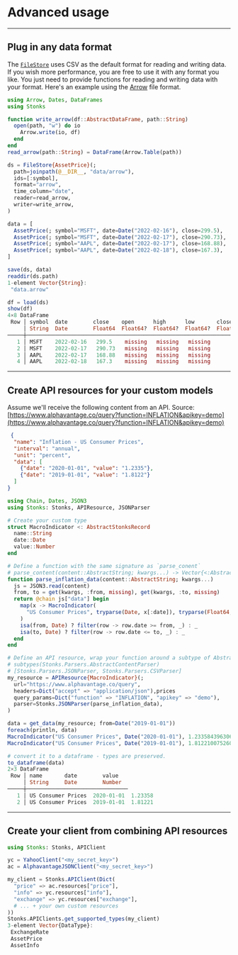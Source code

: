 # Advanced usage

---
## Plug in any data format
The [`FileStore`](@ref) uses CSV as the default format for reading and writing data.
If you wish more performance, you are free to use it with any format you like. 
You just need to provide functions for reading and writing data with your format. 
Here's an example using the [Arrow](https://github.com/apache/arrow-julia) file format.
```julia
using Arrow, Dates, DataFrames
using Stonks

function write_arrow(df::AbstractDataFrame, path::String)
  open(path, "w") do io
    Arrow.write(io, df)
  end
end
read_arrow(path::String) = DataFrame(Arrow.Table(path))

ds = FileStore{AssetPrice}(;
  path=joinpath(@__DIR__, "data/arrow"),
  ids=[:symbol],
  format="arrow",
  time_column="date",
  reader=read_arrow,
  writer=write_arrow,
)

data = [
  AssetPrice(; symbol="MSFT", date=Date("2022-02-16"), close=299.5),
  AssetPrice(; symbol="MSFT", date=Date("2022-02-17"), close=290.73),
  AssetPrice(; symbol="AAPL", date=Date("2022-02-17"), close=168.88),
  AssetPrice(; symbol="AAPL", date=Date("2022-02-18"), close=167.3),
]

save(ds, data)
readdir(ds.path)
1-element Vector{String}:
 "data.arrow"

df = load(ds)
show(df)
4×8 DataFrame
 Row │ symbol  date        close    open      high      low       close_adjusted  volume   
     │ String  Date        Float64  Float64?  Float64?  Float64?  Float64?        Integer? 
─────┼─────────────────────────────────────────────────────────────────────────────────────
   1 │ MSFT    2022-02-16   299.5    missing   missing   missing         missing   missing 
   2 │ MSFT    2022-02-17   290.73   missing   missing   missing         missing   missing 
   3 │ AAPL    2022-02-17   168.88   missing   missing   missing         missing   missing 
   4 │ AAPL    2022-02-18   167.3    missing   missing   missing         missing   missing 
```

---
## Create API resources for your custom models
Assume we'll receive the following content from an API.
Source: [https://www.alphavantage.co/query?function=INFLATION&apikey=demo](https://www.alphavantage.co/query?function=INFLATION&apikey=demo)
```json
 {
  "name": "Inflation - US Consumer Prices",
  "interval": "annual",
  "unit": "percent",
  "data": [
    {"date": "2020-01-01", "value": "1.2335"},
    {"date": "2019-01-01", "value": "1.8122"}
  ]
}
```
```julia
using Chain, Dates, JSON3
using Stonks: Stonks, APIResource, JSONParser

# Create your custom type
struct MacroIndicator <: AbstractStonksRecord
  name::String
  date::Date
  value::Number
end

# Define a function with the same signature as `parse_conent`
# parse_content(content::AbstractString; kwargs...) -> Vector{<:AbstractStonksRecord}
function parse_inflation_data(content::AbstractString; kwargs...)
  js = JSON3.read(content)
  from, to = get(kwargs, :from, missing), get(kwargs, :to, missing)
  return @chain js["data"] begin 
    map(x -> MacroIndicator(
      "US Consumer Prices", tryparse(Date, x[:date]), tryparse(Float64, x[:value])), _,
    )
    isa(from, Date) ? filter(row -> row.date >= from, _) : _
    isa(to, Date) ? filter(row -> row.date <= to, _) : _
  end
end

# Define an API resource, wrap your function around a subtype of AbstractContentParser.
# subtypes(Stonks.Parsers.AbstractContentParser)
# [Stonks.Parsers.JSONParser, Stonks.Parsers.CSVParser]
my_resource = APIResource{MacroIndicator}(;
  url="https://www.alphavantage.co/query",
  headers=Dict("accept" => "application/json"),prices
  query_params=Dict("function" => "INFLATION", "apikey" => "demo"),
  parser=Stonks.JSONParser(parse_inflation_data),
)

data = get_data(my_resource; from=Date("2019-01-01"))
foreach(println, data)
MacroIndicator("US Consumer Prices", Date("2020-01-01"), 1.23358439630637)
MacroIndicator("US Consumer Prices", Date("2019-01-01"), 1.81221007526015)

# convert it to a dataframe - types are preserved.
to_dataframe(data)
2×3 DataFrame
 Row │ name       date        value   
     │ String     Date        Number  
─────┼────────────────────────────────
   1 │ US Consumer Prices  2020-01-01  1.23358
   2 │ US Consumer Prices  2019-01-01  1.81221
```

---
## Create your client from combining API resources
```julia 
using Stonks: Stonks, APIClient

yc = YahooClient("<my_secret_key>")
ac = AlphavantageJSONClient("<my_secret_key>")

my_client = Stonks.APIClient(Dict(
  "price" => ac.resources["price"],
  "info" => yc.resources["info"],
  "exchange" => yc.resources["exchange"], 
  # ... + your own custom resources
))
Stonks.APIClients.get_supported_types(my_client)
3-element Vector{DataType}:
 ExchangeRate
 AssetPrice
 AssetInfo
```